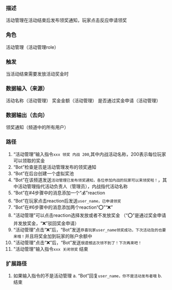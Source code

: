 ### 描述

活动管理在活动结束后发布领奖通知，玩家点击反应申请领奖

### 角色

活动管理（活动管理role）

### 触发

当活动结束需要发放活动奖金时

### 数据输入（来源）

活动名称（活动管理）
奖金金额（活动管理）
是否通过奖金申请（活动管理）

### 数据输出（去向）

领奖通知（频道中的所有用户）

### 路径

1. “活动管理”输入指令```xxx 领奖 内战 200```,其中内战活动名称，200表示每位玩家可以领取的奖金
2. “Bot”检查是否是活动管理发布的领奖通知
3. “Bot”在后台创建一个虚拟奖池
4. “Bot”在该频道发送```活动管理已发布领奖通知，各位参加内战的玩家可以来领奖啦！```，其中活动管理指代活动负责人（管理员），内战指代活动名称
5. “Bot”在#4步骤中的消息添加一个“💰”reaction
6. “Bot”在玩家点击reaction后发送```user_name，已申请领奖```
7. “Bot”在#6步骤中的消息添加两个reaction“⭕”“❌”
8. "活动管理"可以点击reaction选择发放或者不发放奖金 （“⭕”是通过奖金申请并发放奖金，“❌”驳回奖金申请）
9. “活动管理”点击“❌”后，“Bot”发送```恭喜玩家user_name领奖成功，下次活动及的也要来哦！```并且将奖金加到玩家的账户余额中
10. "活动管理"点击“❌”后，“Bot”发送```很遗憾这次领不到了！下次再来吧！```
11. "活动管理"输入指令```xxx 关闭领奖``` 结束

### 扩展路径

1. 如果输入指令的不是活动管理
  a. “Bot”回复```user_name，你不是活动发布者哦```
  b. 结束
